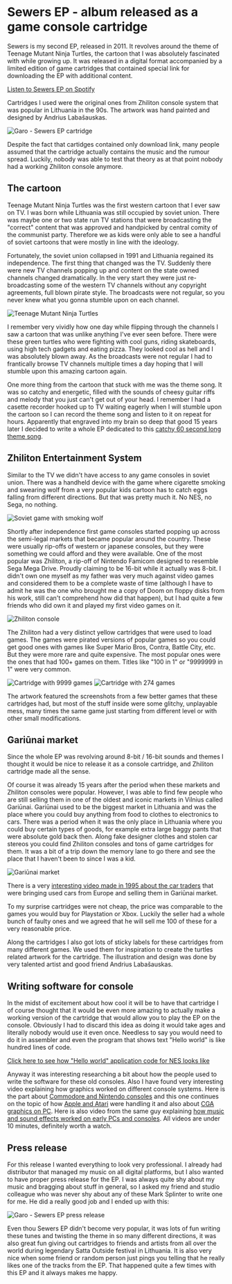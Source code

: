 # Sewers EP - album released as a game console cartridge

Sewers is my second EP, released in 2011. It revolves around the theme of Teenage Mutant Ninja Turtles, the cartoon that I was absolutely fascinated with while growing up. It was released in a digital format accompanied by a limited edition of game cartridges that contained special link for downloading the EP with additional content.

[Listen to Sewers EP on Spotify](https://open.spotify.com/album/4iaDsRDf6yEUWVrZM5ty3Z)

Cartridges I used were the original ones from Zhiliton console system that was popular in Lithuania in the 90s. The artwork was hand painted and designed by Andrius Labašauskas.

![Garo - Sewers EP cartridge](https://tamulaitis.lt/images/sewers/garo-sewers-ep-cartidge.webp)

Despite the fact that cartidges contained only download link, many people assumed that the cartridge actually contains the music and the rumour spread. Luckily, nobody was able to test that theory as at that point nobody had a working Zhiliton console anymore.


## The cartoon

Teenage Mutant Ninja Turtles was the first western cartoon that I ever saw on TV. I was born while Lithuania was still occupied by soviet union. There was maybe one or two state run TV stations that were broadcasting the "correct" content that was approved and handpicked by central comity of the communist party. Therefore we as kids were only able to see a handful of soviet cartoons that were mostly in line with the ideology.

Fortunately, the soviet union collapsed in 1991 and Lithuania regained its independence. The first thing that changed was the TV. Suddenly there were new TV channels popping up and content on the state owned channels changed dramatically. In the very start they were just re-broadcasting some of the western TV channels without any copyright agreements, full blown pirate style. The broadcasts were not regular, so you never knew what you gonna stumble upon on each channel.

![Teenage Mutant Ninja Turtles](https://tamulaitis.lt/images/sewers/tnmt.webp)

I remember very vividly how one day while flipping through the channels I saw a cartoon that was unlike anything I've ever seen before. There were these green turtles who were fighting with cool guns, riding skateboards, using high tech gadgets and eating pizza. They looked cool as hell and I was absolutely blown away. As the broadcasts were not regular I had to frantically browse TV channels multiple times a day hoping that I will stumble upon this amazing cartoon again.

One more thing from the cartoon that stuck with me was the theme song. It was so catchy and energetic, filled with the sounds of cheesy guitar riffs and melody that you just can't get out of your head. I remember I had a casette recorder hooked up to TV waiting eagerly when I will stumble upon the cartoon so I can record the theme song and listen to it on repeat for hours. Apparently that engraved into my brain so deep that good 15 years later I decided to write a whole EP dedicated to this [catchy 60 second long theme song](https://www.youtube.com/watch?v=bojx9BDpJks).


## Zhiliton Entertainment System

Similar to the TV we didn't have access to any game consoles in soviet union. There was a handheld device with the game where cigarette smoking and swearing wolf from a very popular kids cartoon has to catch eggs falling from different directions. But that was pretty much it. No NES, no Sega, no nothing.

![Soviet game with smoking wolf](https://tamulaitis.lt/images/sewers/elektronika-nu-pogodi.webp)

Shortly after independence first game consoles started popping up across the semi-legal markets that became popular around the country. These were usually rip-offs of western or japanese consoles, but they were something we could afford and they were available. One of the most popular was Zhiliton, a rip-off of Nintendo Famicom designed to resemble Sega Mega Drive. Proudly claiming to be 16-bit while it actually was 8-bit. I didn't own one myself as my father was very much against video games and considered them to be a complete waste of time (although I have to admit he was the one who brought me a copy of Doom on floppy disks from his work, still can't comprehend how did that happen), but I had quite a few friends who did own it and played my first video games on it.

![Zhiliton console](https://tamulaitis.lt/images/sewers/zhiliton.webp)

The Zhiliton had a very distinct yellow cartridges that were used to load games. The games were pirated versions of popular games so you could get good ones with games like Super Mario Bros, Contra, Battle City, etc. But they were more rare and quite expensive. The most popular ones were the ones that had 100+ games on them. Titles like "100 in 1" or "9999999 in 1" were very common.

![Cartridge with 9999 games](https://tamulaitis.lt/images/sewers/cartidge-9999-in-1.webp)
![Cartridge with 274 games](https://tamulaitis.lt/images/sewers/cartidge-274-in-1.webp)

The artwork featured the screenshots from a few better games that these cartridges had, but most of the stuff inside were some glitchy, unplayable mess, many times the same game just starting from different level or with other small modifications.


## Gariūnai market

Since the whole EP was revolving around 8-bit / 16-bit sounds and themes I thought it would be nice to release it as a console cartridge, and Zhiliton cartridge made all the sense.

Of course it was already 15 years after the period when these markets and Zhiliton consoles were popular. However, I was able to find few people who are still selling them in one of the oldest and iconic markets in Vilnius called Gariūnai. Gariūnai used to be the biggest market in Lithuania and was the place where you could buy anything from food to clothes to electronics to cars. There was a period when it was the only place in Lithuania where you could buy certain types of goods, for example extra large baggy pants that were absolute gold back then. Along fake designer clothes and stolen car stereos you could find Zhiliton consoles and tons of game cartridges for them. It was a bit of a trip down the memory lane to go there and see the place that I haven't been to since I was a kid.

![Gariūnai market](https://tamulaitis.lt/images/sewers/gariunai.webp)

There is a very [interesting video made in 1995 about the car traders](https://www.youtube.com/watch?v=4yhu2HS1Crg) that were bringing used cars from Europe and selling them in Gariūnai market.

To my surprise cartridges were not cheap, the price was comparable to the games you would buy for Playstation or Xbox. Luckily the seller had a whole bunch of faulty ones and we agreed that he will sell me 100 of these for a very reasonable price.

Along the cartridges I also got lots of sticky labels for these cartridges from many different games. We used them for inspiration to create the turtles related artwork for the cartridge. The illustration and design was done by very talented artist and good friend Andrius Labašauskas.


## Writing software for console

In the midst of excitement about how cool it will be to have that cartridge I of course thought that it would be even more amazing to actually make a working version of the cartridge that would allow you to play the EP on the console. Obviously I had to discard this idea as doing it would take ages and literally nobody would use it even once. Needless to say you would need to do it in assembler and even the program that shows text "Hello world" is like hundred lines of code.

[Click here to see how "Hello world" application code for NES looks like](https://github.com/pedroafabri/NES-Hello-World/blob/master/src/helloworld.asm)

Anyway it was interesting researching a bit about how the people used to write the software for these old consoles. Also I have found very interesting video explaining how graphics worked on different console systems. Here is the part about [Commodore and Nintendo consoles](https://www.youtube.com/watch?v=Tfh0ytz8S0k) and this one continues on the topic of how [Apple and Atari](https://www.youtube.com/watch?v=_rsycfDliZU) were handling it and also about [CGA graphics on PC](https://www.youtube.com/watch?v=niKblgZupOc). Here is also video from the same guy explaining [how music and sound effects worked on early PCs and consoles](https://www.youtube.com/watch?v=q_3d1x2VPxk). All videos are under 10 minutes, definitely worth a watch.


## Press release

For this release I wanted everything to look very professional. I already had distributor that managed my music on all digital platforms, but I also wanted to have proper press release for the EP. I was always quite shy about my music and bragging about stuff in general, so I asked my friend and studio colleague who was never shy about any of these Mark Splinter to write one for me. He did a really good job and I ended up with this:

![Garo - Sewers EP press release](https://tamulaitis.lt/images/sewers/garo-sewers-ep-press-release.webp)

Even thou Sewers EP didn't become very popular, it was lots of fun writing these tunes and twisting the theme in so many different directions, it was also great fun giving out cartridges to friends and artists from all over the world during legendary Satta Outside festival in Lithuania. It is also very nice when some friend or random person just pings you telling that he really likes one of the tracks from the EP. That happened quite a few times with this EP and it always makes me happy.
